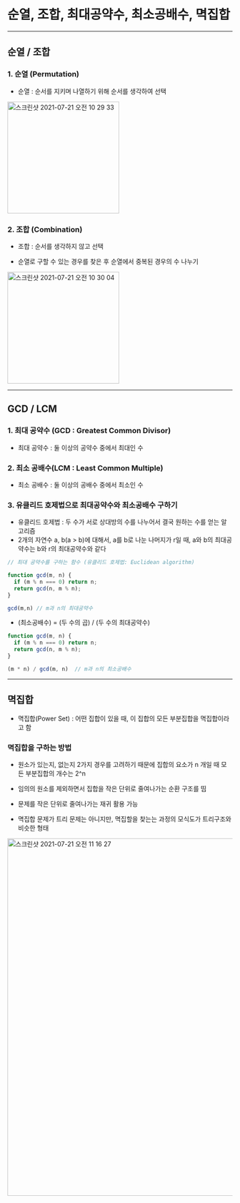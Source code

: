 # 순열, 조합, 최대공약수, 최소공배수, 멱집합

***

## 순열 / 조합

### 1. 순열 (Permutation)
- 순열 : 순서를 지키며 나열하기 위해 순서를 생각하여 선택

<img width="250" alt="스크린샷 2021-07-21 오전 10 29 33" src="https://user-images.githubusercontent.com/80403988/126416286-e224b43e-754a-48fc-8d92-359e0cc7d7c2.png">

### 2. 조합 (Combination)
- 조합 : 순서를 생각하지 않고 선택

- 순열로 구할 수 있는 경우를 찾은 후 순열에서 중복된 경우의 수 나누기

<img width="250" alt="스크린샷 2021-07-21 오전 10 30 04" src="https://user-images.githubusercontent.com/80403988/126416289-bc554dde-0b26-46a5-b094-796cbf305f62.png">

***

## GCD / LCM

### 1. 최대 공약수 (GCD : Greatest Common Divisor)
- 최대 공약수 : 둘 이상의 공약수 중에서 최대인 수

### 2. 최소 공배수(LCM : Least Common Multiple)
- 최소 공배수 : 둘 이상의 공배수 중에서 최소인 수

### 3. 유클리드 호제법으로 최대공약수와 최소공배수 구하기
- 유클리드 호제법 : 두 수가 서로 상대방의 수를 나누어서 결국 원하는 수를 얻는 알고리즘
- 2개의 자연수 a, b(a > b)에 대해서, a를 b로 나눈 나머지가 r일 때, a와 b의 최대공약수는 b와 r의 최대공약수와 같다
```js
// 최대 공약수를 구하는 함수 (유클리드 호제법: Euclidean algorithm)

function gcd(m, n) {
  if (m % n === 0) return n;
  return gcd(n, m % n);
}

gcd(m,n) // m과 n의 최대공약수
```

- (최소공배수) = (두 수의 곱) / (두 수의 최대공약수)
```js
function gcd(m, n) {
  if (m % n === 0) return n;
  return gcd(n, m % n);
}

(m * n) / gcd(m, n)  // m과 n의 최소공배수
```

***

## 멱집합
- 멱집합(Power Set) : 어떤 집합이 있을 때, 이 집합의 모든 부분집합을 멱집합이라고 함

### 멱집합을 구하는 방법
- 원소가 있는지, 없는지 2가지 경우를 고려하기 때문에 집합의 요소가 n 개일 때 모든 부분집합의 개수는 2^n

- 임의의 원소를 제외하면서 집합을 작은 단위로 줄여나가는 순환 구조를 띰

- 문제를 작은 단위로 줄여나가는 재귀 활용 가능

- 멱집합 문제가 트리 문제는 아니지만, 멱집할을 찾는는 과정의 모식도가 트리구조와 비슷한 형태

<img width="800" alt="스크린샷 2021-07-21 오전 11 16 27" src="https://user-images.githubusercontent.com/80403988/126420050-bc2173e4-3927-491c-9699-06653a2f7391.png">
